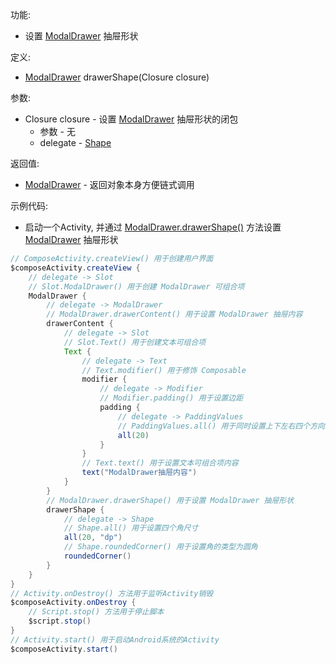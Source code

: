 功能:

+ 设置 [ModalDrawer](/API/UI/Compose/Widget/ModalDrawer/README.md) 抽屉形状

定义:

+ [ModalDrawer](/API/UI/Compose/Widget/ModalDrawer/README.md) drawerShape(Closure closure)

参数:

+ Closure closure - 设置 [ModalDrawer](/API/UI/Compose/Widget/ModalDrawer/README.md) 抽屉形状的闭包
    + 参数 - 无
    + delegate - [Shape](/API/UI/Compose/Theme/Shape/Shape/README.md)

返回值:

+ [ModalDrawer](/API/UI/Compose/Widget/ModalDrawer/README.md) - 返回对象本身方便链式调用

示例代码:

+ 启动一个Activity, 并通过 [ModalDrawer.drawerShape()](/API/UI/Compose/Widget/ModalDrawer/README.md?id=drawerShape)
  方法设置 [ModalDrawer](/API/UI/Compose/Widget/ModalDrawer/README.md) 抽屉形状

```groovy
// ComposeActivity.createView() 用于创建用户界面
$composeActivity.createView {
    // delegate -> Slot
    // Slot.ModalDrawer() 用于创建 ModalDrawer 可组合项
    ModalDrawer {
        // delegate -> ModalDrawer
        // ModalDrawer.drawerContent() 用于设置 ModalDrawer 抽屉内容
        drawerContent {
            // delegate -> Slot
            // Slot.Text() 用于创建文本可组合项
            Text {
                // delegate -> Text
                // Text.modifier() 用于修饰 Composable
                modifier {
                    // delegate -> Modifier
                    // Modifier.padding() 用于设置边距
                    padding {
                        // delegate -> PaddingValues
                        // PaddingValues.all() 用于同时设置上下左右四个方向边距
                        all(20)
                    }
                }
                // Text.text() 用于设置文本可组合项内容
                text("ModalDrawer抽屉内容")
            }
        }
        // ModalDrawer.drawerShape() 用于设置 ModalDrawer 抽屉形状
        drawerShape {
            // delegate -> Shape
            // Shape.all() 用于设置四个角尺寸
            all(20, "dp")
            // Shape.roundedCorner() 用于设置角的类型为圆角
            roundedCorner()
        }
    }
}
// Activity.onDestroy() 方法用于监听Activity销毁
$composeActivity.onDestroy {
    // Script.stop() 方法用于停止脚本
    $script.stop()
}
// Activity.start() 用于启动Android系统的Activity
$composeActivity.start()
```
